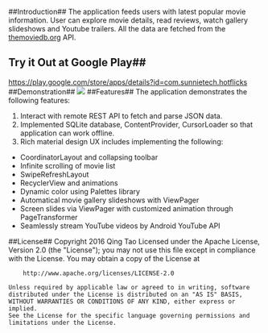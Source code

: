 ##Introduction##
The application feeds users with latest popular movie information. User can explore movie details, read reviews, watch gallery slideshows and Youtube trailers. All the data are fetched from the [themoviedb.org](https://www.themoviedb.org/) API. 
## Try it Out at Google Play##
https://play.google.com/store/apps/details?id=com.sunnietech.hotflicks
##Demonstration##
![](./appDemo.gif)
##Features##
The application demonstrates the following features:

1. Interact with remote REST API to fetch and parse JSON data. 
2. Implemented SQLite database, ContentProvider, CursorLoader so that application can work offline.
3. Rich material design UX includes implementing the following:
 * CoordinatorLayout and collapsing toolbar
 * Infinite scrolling of movie list
 * SwipeRefreshLayout
 * RecyclerView and animations
 * Dynamic color using Palettes library
 * Automatical movie gallery slideshows with ViewPager 
 * Screen slides via ViewPager with customized animation through PageTransformer
 * Seamlessly stream YouTube videos by Android YouTube API

##License##
    Copyright 2016 Qing Tao
    Licensed under the Apache License, Version 2.0 (the "License");
    you may not use this file except in compliance with the License.
    You may obtain a copy of the License at

        http://www.apache.org/licenses/LICENSE-2.0

    Unless required by applicable law or agreed to in writing, software
    distributed under the License is distributed on an "AS IS" BASIS,
    WITHOUT WARRANTIES OR CONDITIONS OF ANY KIND, either express or implied.
    See the License for the specific language governing permissions and
    limitations under the License.



